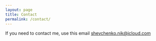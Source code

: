 ```yaml
---
layout: page
title: Contact
permalink: /contact/
---
```


<i class="fab fa-twitter"><a href="https://twitter.com/ni_shevchenko"></a></i>

If you need to contact me, use this email [shevchenko.nik@icloud.com](mailto:shevchenko.nik@icloud.com)